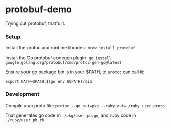 # protobuf-demo

Trying out protobuf, that's it.

### Setup

Install the protoc and runtime libraries:
`brew install protobuf`

Install the Go protobuf codegen plugin:
`go install google.golang.org/protobuf/cmd/protoc-gen-go@latest`

Ensure your go package bin is in your $PATH, to `protoc` can call it:

`export PATH=$PATH:$(go env GOPATH)/bin`

### Development

Compile user.proto file:
`protoc --go_out=pkg --ruby_out=./ruby user.proto`

That generates go code in `./pkg/user.pb.go`, and ruby code in `./ruby/user_pb.rb`
